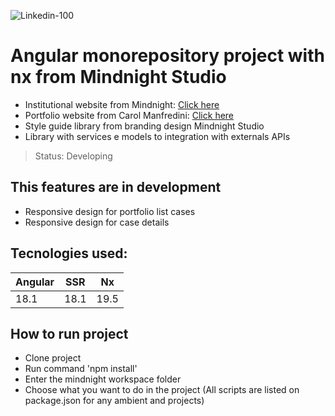 ![Linkedin-100](https://github.com/user-attachments/assets/3a9f19af-395d-42c7-b6c5-28b18d825d6f)

# Angular monorepository project with nx from Mindnight Studio
* Institutional website from Mindnight: <a href="https://mindnight.studio/#/">Click here</a>
* Portfolio website from Carol Manfredini: <a href="https://mindnight.studio/#/">Click here</a>
* Style guide library from branding design Mindnight Studio
* Library with services e models to integration with externals APIs

> Status: Developing 

## This features are in development
- Responsive design for portfolio list cases
- Responsive design for case details


## Tecnologies used:
<table>
  <thead>
    <tr>
      <th>Angular</th>
      <th>SSR</th>
      <th>Nx</th>
    </tr>
  </thead>
  <tbody>
    <tr>
      <td>18.1</td>
      <td>18.1</td>
       <td>19.5</td>
    </tr>
  </tbody>
</table>

## How to run project
* Clone project
* Run command 'npm install'
* Enter the mindnight workspace folder
* Choose what you want to do in the project (All scripts are listed on package.json for any ambient and projects)
